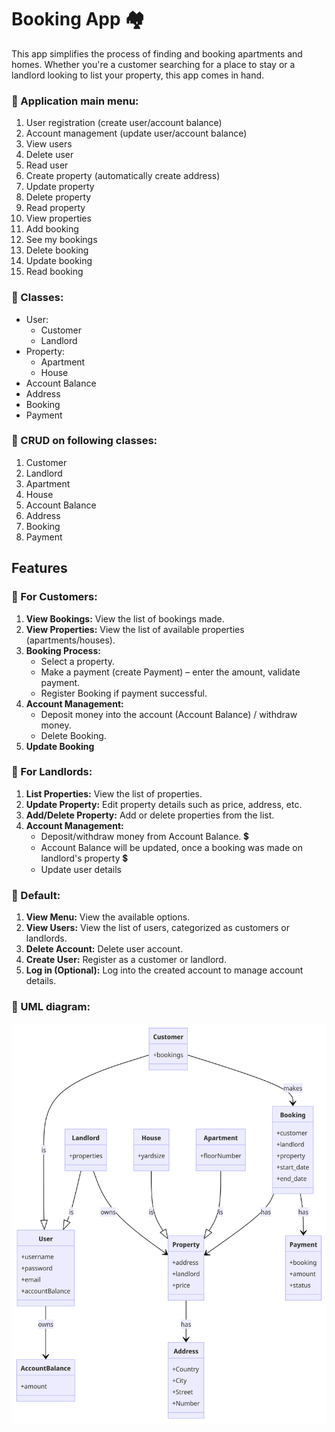 # Booking App :houses:
This app simplifies the process of finding and booking apartments and homes. Whether you're a customer searching for a place to stay or a landlord looking to list your property, this app comes in hand.

### :bookmark: Application main menu:
1. User registration (create user/account balance)
2. Account management (update user/account balance)
3. View users
4. Delete user
5. Read user
6. Create property (automatically create address)
7. Update property
8. Delete property
9. Read property
10. View properties
11. Add booking
12. See my bookings
13. Delete booking
14. Update booking
15. Read booking

### :bookmark: Classes:
- User:
   - Customer
   - Landlord
- Property:
   - Apartment
   - House
- Account Balance
- Address
- Booking
- Payment
### :bookmark: CRUD on following classes:
1. Customer
2. Landlord
3. Apartment
4. House
5. Account Balance
6. Address
7. Booking
8. Payment

## Features

### :bookmark: For Customers:

1. **View Bookings:** View the list of bookings made.
2. **View Properties:** View the list of available properties (apartments/houses).
3. **Booking Process:**
    - Select a property.
    - Make a payment (create Payment) – enter the amount, validate payment.
    - Register Booking if payment successful.
4. **Account Management:**
    - Deposit money into the account (Account Balance) / withdraw money.
    - Delete Booking.
5. **Update Booking**

### :bookmark: For Landlords:

1. **List Properties:** View the list of properties.
2. **Update Property:** Edit property details such as price, address, etc.
3. **Add/Delete Property:** Add or delete properties from the list.
4. **Account Management:**
    - Deposit/withdraw money from Account Balance. :heavy_dollar_sign:
    - Account Balance will be updated, once a booking was made on landlord's property :heavy_dollar_sign:
    - Update user details      

### :bookmark: Default:

1. **View Menu:** View the available options.
2. **View Users:** View the list of users, categorized as customers or landlords.
3. **Delete Account:** Delete user account.
4. **Create User:** Register as a customer or landlord.
5. **Log in (Optional):** Log into the created account to manage account details.

### :bookmark: UML diagram:

<img src="./diagrams/uml-booking.png">